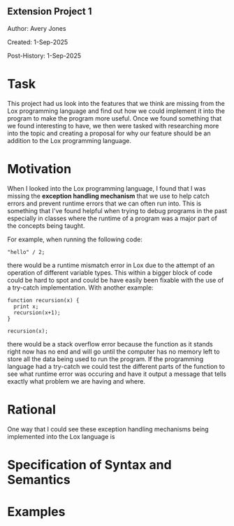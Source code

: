 ## Extension Project 1

<p>Author: Avery Jones</p>
<p>Created: 1-Sep-2025</p>
<p>Post-History: 1-Sep-2025</p>

# Task

<p>This project had us look into the features that we think are missing from the Lox programming language and find out how we could implement it into the program to 
make the program more useful. Once we found something that we found interesting to have, we then were tasked with researching more into the topic and creating a 
proposal for why our feature should be an addition to the Lox programming language.</p>

# Motivation 

<p>When I looked into the Lox programming language, I found that I was missing the <b>exception handling mechanism</b> that we use to help catch errors 
and prevent runtime errors that we can often run into. This is something that I've found helpful when trying to debug programs in the past especially in classes 
where the runtime of a program was a major part of the concepts being taught.</p>

<p>For example, when running the following code:</p>

``` "hello" / 2; ```

<p>there would be a runtime mismatch error in Lox due to the attempt of an operation of different variable types. This within a bigger block of code could be hard to 
spot and could be have easily been fixable with the use of a try-catch implementation. With another example:</p>

``` 
function recursion(x) {
  print x;
  recursion(x+1);
}

recursion(x);
```

<p>there would be a stack overflow error because the function as it stands right now has no end and will go until the computer has no memory left to store all the data 
being used to run the program. If the programming language had a try-catch we could test the different parts of the function to see what runtime error was occuring
and have it output a message that tells exactly what problem we are having and where.</p>

# Rational

One way that I could see these exception handling mechanisms being implemented into the Lox language is 

# Specification of Syntax and Semantics

# Examples
